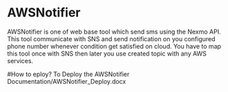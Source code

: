 # AWSNotifier
AWSNotifier is one of web base tool which send sms using the Nexmo API. This tool communicate with SNS and send notification on you configured phone number whenever condition get satisfied on cloud. You have to map this tool once with SNS then later you use created topic with any AWS services.

#How to eploy?
To Deploy the AWSNotifier Documentation/AWSNotifier_Deploy.docx